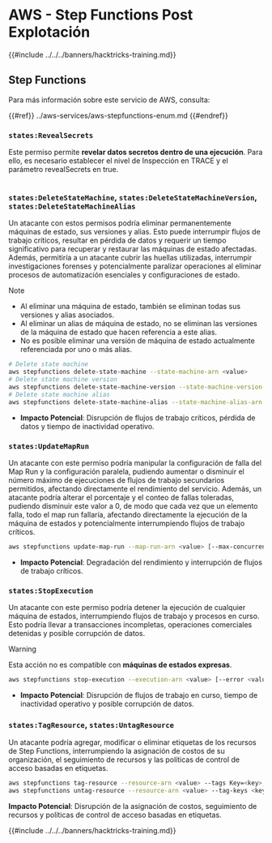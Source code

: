 # AWS - Step Functions Post Explotación

{{#include ../../../banners/hacktricks-training.md}}

## Step Functions

Para más información sobre este servicio de AWS, consulta:

{{#ref}}
../aws-services/aws-stepfunctions-enum.md
{{#endref}}

### `states:RevealSecrets`

Este permiso permite **revelar datos secretos dentro de una ejecución**. Para ello, es necesario establecer el nivel de Inspección en TRACE y el parámetro revealSecrets en true.

<figure><img src="../../../images/image (348).png" alt=""><figcaption></figcaption></figure>

### `states:DeleteStateMachine`, `states:DeleteStateMachineVersion`, `states:DeleteStateMachineAlias`

Un atacante con estos permisos podría eliminar permanentemente máquinas de estado, sus versiones y alias. Esto puede interrumpir flujos de trabajo críticos, resultar en pérdida de datos y requerir un tiempo significativo para recuperar y restaurar las máquinas de estado afectadas. Además, permitiría a un atacante cubrir las huellas utilizadas, interrumpir investigaciones forenses y potencialmente paralizar operaciones al eliminar procesos de automatización esenciales y configuraciones de estado.

> [!NOTE]
>
> - Al eliminar una máquina de estado, también se eliminan todas sus versiones y alias asociados.
> - Al eliminar un alias de máquina de estado, no se eliminan las versiones de la máquina de estado que hacen referencia a este alias.
> - No es posible eliminar una versión de máquina de estado actualmente referenciada por uno o más alias.
```bash
# Delete state machine
aws stepfunctions delete-state-machine --state-machine-arn <value>
# Delete state machine version
aws stepfunctions delete-state-machine-version --state-machine-version-arn <value>
# Delete state machine alias
aws stepfunctions delete-state-machine-alias --state-machine-alias-arn <value>
```
- **Impacto Potencial**: Disrupción de flujos de trabajo críticos, pérdida de datos y tiempo de inactividad operativo.

### `states:UpdateMapRun`

Un atacante con este permiso podría manipular la configuración de falla del Map Run y la configuración paralela, pudiendo aumentar o disminuir el número máximo de ejecuciones de flujos de trabajo secundarios permitidos, afectando directamente el rendimiento del servicio. Además, un atacante podría alterar el porcentaje y el conteo de fallas toleradas, pudiendo disminuir este valor a 0, de modo que cada vez que un elemento falla, todo el map run fallaría, afectando directamente la ejecución de la máquina de estados y potencialmente interrumpiendo flujos de trabajo críticos.
```bash
aws stepfunctions update-map-run --map-run-arn <value> [--max-concurrency <value>] [--tolerated-failure-percentage <value>] [--tolerated-failure-count <value>]
```
- **Impacto Potencial**: Degradación del rendimiento y interrupción de flujos de trabajo críticos.

### `states:StopExecution`

Un atacante con este permiso podría detener la ejecución de cualquier máquina de estados, interrumpiendo flujos de trabajo y procesos en curso. Esto podría llevar a transacciones incompletas, operaciones comerciales detenidas y posible corrupción de datos.

> [!WARNING]
> Esta acción no es compatible con **máquinas de estados expresas**.
```bash
aws stepfunctions stop-execution --execution-arn <value> [--error <value>] [--cause <value>]
```
- **Impacto Potencial**: Disrupción de flujos de trabajo en curso, tiempo de inactividad operativo y posible corrupción de datos.

### `states:TagResource`, `states:UntagResource`

Un atacante podría agregar, modificar o eliminar etiquetas de los recursos de Step Functions, interrumpiendo la asignación de costos de su organización, el seguimiento de recursos y las políticas de control de acceso basadas en etiquetas.
```bash
aws stepfunctions tag-resource --resource-arn <value> --tags Key=<key>,Value=<value>
aws stepfunctions untag-resource --resource-arn <value> --tag-keys <key>
```
**Impacto Potencial**: Disrupción de la asignación de costos, seguimiento de recursos y políticas de control de acceso basadas en etiquetas.

{{#include ../../../banners/hacktricks-training.md}}
